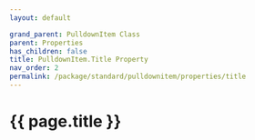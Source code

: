 ```yaml
---
layout: default

grand_parent: PulldownItem Class
parent: Properties
has_children: false
title: PulldownItem.Title Property
nav_order: 2
permalink: /package/standard/pulldownitem/properties/title
---
```

# {{ page.title }}
